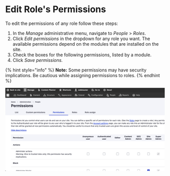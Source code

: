 # Edit Role's Permissions

To edit the permissions of any role follow these steps:

1. In the _Manage_ administrative menu, navigate to _People_ &gt; _Roles_. 
2. Click _Edit permissions_ in the dropdown for any role you want.  The available permissions depend on the modules that are installed on the site. 
3. Check the boxes for the following permissions, listed by a module.
4. Click _Save permissions._

{% hint style="info" %}
**Note:** Some permissions may have security implications. Be cautious while assigning permissions to roles.
{% endhint %}

![Permissions Page](../../.gitbook/assets/2020-07-14_12-20-52%20%281%29.png)

